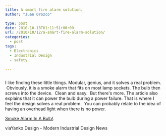 ```yaml
---
title: A smart fire alarm solution.
author: "Juan Orozco" 

type: post
date: 2010-10-13T01:11:51+00:00
url: /2010/10/12/a-smart-fire-alarm-solution/
categories:
  - post
tags:
  - Electronics
  - Industrial Design
  - safety

---
```

<p style="text-align:center;">
  <a href="http://www.yankodesign.com/2010/10/06/smoke-alarm-in-a-bulb/"><img src='http://juanthedesigner.files.wordpress.com/2010/10/lum_bulb21.jpg?w=580' alt='' data-recalc-dims="1" /></a>
</p>

I like finding these little things. Modular, genius, and it solves a real problem.  Obviously, it is a smoke alarm that fits on most lamp sockets. The bulb then screws into the device.  Clean and easy.  But there's more. The article also explains that it can power the bulb during a power failure. That is where I feel the design solves a real problem.  You can probably relate to the idea of having an overhead light when there is no power.

[Smoke Alarm In A Bulb!][1].

viaYanko Design - Modern Industrial Design News

 [1]: http://www.yankodesign.com/2010/10/06/smoke-alarm-in-a-bulb/